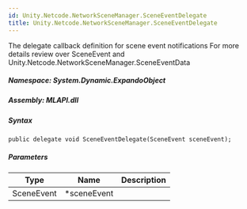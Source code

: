 ```yaml
---  
id: Unity.Netcode.NetworkSceneManager.SceneEventDelegate  
title: Unity.Netcode.NetworkSceneManager.SceneEventDelegate  
---
```


<div class="markdown level0 summary">

The delegate callback definition for scene event notifications For more
details review over SceneEvent and
Unity.Netcode.NetworkSceneManager.SceneEventData

</div>

<div class="markdown level0 conceptual">

</div>

##### **Namespace**: System.Dynamic.ExpandoObject

##### **Assembly**: MLAPI.dll

##### Syntax

``` lang-csharp
public delegate void SceneEventDelegate(SceneEvent sceneEvent);
```

##### Parameters

| Type       | Name         | Description |
|------------|--------------|-------------|
| SceneEvent | \*sceneEvent |             |
